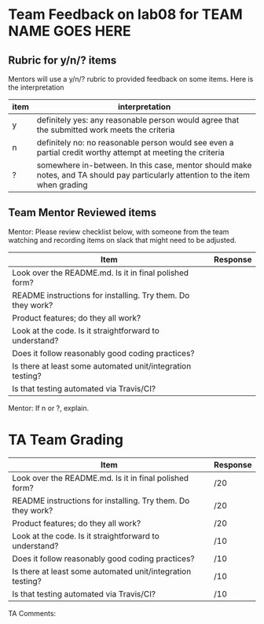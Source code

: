 # Team Feedback on lab08 for ____TEAM NAME GOES HERE____

## Rubric for y/n/? items

Mentors will use a y/n/? rubric to provided feedback on some items.  Here is the interpretation

| item | interpretation |
|------|-----------------|
| y | definitely yes: any reasonable person would agree that the submitted work meets the criteria |
| n | definitely no: no reasonable person would see even a partial credit worthy attempt at meeting the criteria |
| ? | somewhere in-between. In this case, mentor should make notes, and TA should pay particularly attention to the item when grading |


## Team Mentor Reviewed items

Mentor: Please review checklist below, with someone from the team
watching and recording items on slack that might need to be adjusted.



| Item                                                        | Response | 
|-------------------------------------------------------------|----------|
|  Look over the README.md.  Is it in final polished form?    |          |
|  README instructions for installing. Try them. Do they work?|          |
|  Product features; do they all work?                        |          |
|  Look at the code.   Is it straightforward to understand?   |          |
|  Does it follow reasonably good coding practices?           |          |
|  Is there at least some automated unit/integration testing? |          |
|  Is that testing automated via Travis/CI?                   |          |


Mentor: If n or ?, explain.

# TA Team Grading

| Item                                                        | Response | 
|-------------------------------------------------------------|----------|
|  Look over the README.md.  Is it in final polished form?    |     /20  |
|  README instructions for installing. Try them. Do they work?|     /20  |
|  Product features; do they all work?                        |     /20  | 
|  Look at the code.   Is it straightforward to understand?   |     /10  |
|  Does it follow reasonably good coding practices?           |     /10  |
|  Is there at least some automated unit/integration testing? |     /10  |
|  Is that testing automated via Travis/CI?                   |     /10  |

TA Comments:

